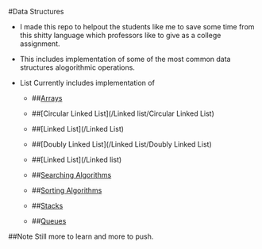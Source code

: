 #Data Structures 

* I made this repo to helpout the students like me to save some time from this shitty language which professors like to
give as a college assignment.
* This includes implementation of some of the most common data structures alogorithmic operations.
* List Currently includes implementation of  

	* ##[Arrays](/Arrays)
	
	* ##[Circular Linked List](/Linked list/Circular Linked List)

	* ##[Linked List](/Linked List)
	 
	* ##[Doubly Linked List](/Linked List/Doubly Linked List)

	* ##[Linked List](/Linked list)
	
	* ##[Searching Algorithms](/Searching)
  
  	* ##[Sorting Algorithms](/Sorting)
  	
	* ##[Stacks](/Stacks)
	
	* ##[Queues](/Queues) 
  
##Note
Still more to learn and more to push.
